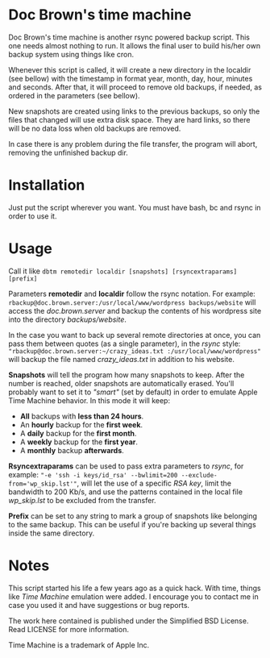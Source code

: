 # Doc Brown's time machine

Doc Brown's time machine is another rsync powered backup script. This one needs almost nothing to run. It allows the final user to build his/her own backup system using things like cron.

Whenever this script is called, it will create a new directory in the localdir (see bellow) with the timestamp in format year, month, day, hour, minutes and seconds. After that, it will proceed to remove old backups, if needed, as ordered in the parameters (see bellow).

New snapshots are created using links to the previous backups, so only the files that changed will use extra disk space. They are hard links, so there will be no data loss when old backups are removed.

In case there is any problem during the file transfer, the program will abort, removing the unfinished backup dir.

# Installation
Just put the script wherever you want. You must have bash, bc and rsync in order to use it.

# Usage
Call it like ```dbtm remotedir localdir [snapshots] [rsyncextraparams] [prefix]```

Parameters __remotedir__ and __localdir__ follow the rsync notation. For example:
```rbackup@doc.brown.server:/usr/local/www/wordpress backups/website``` will access the _doc.brown.server_ and backup the contents of his wordpress site into the directory _backups/website_.

In the case you want to back up several remote directories at once, you can pass them between quotes (as a single parameter), in the _rsync_ style:
```"rbackup@doc.brown.server:~/crazy_ideas.txt :/usr/local/www/wordpress"``` will backup the file named _crazy_ideas.txt_ in addition to his website.

__Snapshots__ will tell the program how many snapshots to keep. After the number is reached, older snapshots are automatically erased. You'll probably want to set it to _"smart"_ (set by default) in order to emulate Apple Time Machine behavior. In this mode it will keep:
- __All__ backups with __less than 24 hours__.
- An __hourly__ backup for the __first week__.
- A __daily__ backup for the __first month__.
- A __weekly__ backup for the __first year__.
- A __monthly__ backup __afterwards__.

__Rsyncextraparams__ can be used to pass extra parameters to _rsync_, for example:
```"-e 'ssh -i keys/id_rsa' --bwlimit=200 --exclude-from='wp_skip.lst'"```, will let the use of a specific _RSA key_, limit the bandwidth to 200 Kb/s, and use the patterns contained in the local file _wp_skip.lst_ to be excluded from the transfer.

__Prefix__ can be set to any string to mark a group of snapshots like belonging to the same backup. This can be useful if you're backing up several things inside the same directory.  

# Notes
This script started his life a few years ago as a quick hack. With time, things like _Time Machine_ emulation were added. I encourage you to contact me in case you used it and have 
suggestions or bug reports.

The work here contained is published under the Simplified BSD License. Read LICENSE for more information.

Time Machine is a trademark of Apple Inc.